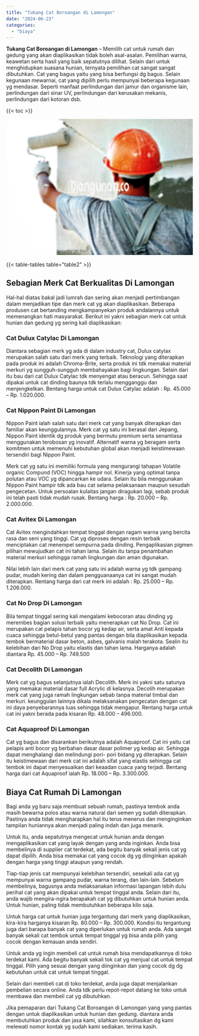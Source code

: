 ```yaml
---
title: "Tukang Cat Boroangan di Lamongan"
date: "2024-06-23"
categories: 
  - "biaya"
---
```


**Tukang Cat Boroangan di Lamongan** – Memilih cat untuk rumah dan gedung yang akan diaplikasikan tidak boleh asal-asalan. Pemilihan warna, keawetan serta hasil yang baik sepatutnya dilihat. Selain dari untuk menghidupkan suasana hunian, ternyata pemilihan cat sangat sangat dibutuhkan. Cat yang bagus yaitu yang bisa berfungsi dg bagus. Selain kegunaan mewarnai, cat yang dipilih perlu mempunyai beberapa kegunaan yg mendasar. Seperti manfaat perlindungan dari jamur dan organisme lain, perlindungan dari sinar UV, perlindungan dari kerusakan mekanis, perlindungan dari kotoran dsb.

{{< toc >}}

![Tukang Cat Boroangan di Lamongan](/images/jasa-cat-murah23.png)

{{< table-tables table="table2" >}}

## Sebagian Merk Cat Berkualitas Di Lamongan

Hal-hal diatas bakal jadi lumrah dan sering akan menjadi pertimbangan dalam menjadikan tipe dan merk cat yg akan diaplikasikan. Beberapa produsen cat bertanding mengkampanyekan produk andalannya untuk memenangkan hati masyarakat. Berikut ini yakni sebagian merk cat untuk hunian dan gedung yg sering kali diaplikasikan:

### Cat Dulux Catylac Di Lamongan

Diantara sebagian merk yg ada di dalam industry cat, Dulux catylax merupakan salah satu dari merk yang terbaik. Teknologi yang diterapkan pada produk ini adalah Chroma-Brite, serta produk ini tdk memakai material merkuri yg sungguh-sungguh membahayakan bagi lingkungan. Selain dari itu bau dari cat Dulux Catylac tdk menyengat atau beracun. Sehingga saat dipakai untuk cat dinding baunya tdk terlalu mengganggu dan menjengkelkan. Bentang harga untuk cat Dulux Catylac adalah : Rp. 45.000 – Rp. 1.020.000.

### Cat Nippon Paint Di Lamongan

Nippon Paint ialah salah satu dari merk cat yang banyak diterapkan dan familiar akan keunggulannya. Merk cat yg satu ini berasal dari Jepang, Nippon Paint identik dg produk yang bermutu premium serta senantiasa menggunakan terobosan yg inovatif. Alternatif warna yg beragam serta komitmen untuk memenuhi kebutuhan global akan menjadi keistimewaan tersendiri bagi Nippon Paint.

Merk cat yg satu ini memiliki formula yang mengurangi tahapan Volatile organic Compund (VOC) hingga hampir nol. Kinerja yang optimal tanpa polutan atau VOC yg dipancarkan ke udara. Selain itu bila menggunakan Nippon Paint hampir tdk ada bau cat selama pelaksanaan maupun sesudah pengecetan. Untuk persoalan kulaitas jangan diragukan lagi, sebab produk ini telah pasti tidak mudah rusak. Bentang harga : Rp. 20.000 – Rp. 2.000.000.

### Cat Avitex Di Lamongan

Cat Avitex mengindahkan tempat tinggal dengan ragam warna yang bercita rasa dan seni yang tinggi. Cat yg diproses dengan resin terbaik menciptakan cat menempel sempurna pada dinding. Pengaplikasian pigmen pilihan mewujudkan cat ini tahan lama. Selain itu tanpa penambahan material merkuri sehingga ramah lingkungan dan aman digunakan.

Nilai lebih lain dari merk cat yang satu ini adalah warna yg tdk gampang pudar, mudah kering dan dalam pengguanaanya cat ini sangat mudah diterapkan. Rentang harga dari cat merk ini adalah : Rp. 25.000 – Rp. 1.206.000.

### Cat No Drop Di Lamongan

Bila tempat tinggal sering kali mengalami kebocoran atau dinding yg merembes bagian solusi terbaik yaitu menerapkan cat No Drop. Cat ini merupakan cat pelapis tahan bocor yg kedap air, serta amat Anti kepada cuaca sehingga betul-betul yang pantas dengan bila diaplikasikan kepada tembok bermaterial dasar beton, asbes, galvanis malah terakota. Sealin itu kelebihan dari No Drop yaitu elastis dan tahan lama. Harganya adalah diantara Rp. 45.000 – Rp. 749.500

### Cat Decolith Di Lamongan

Merk cat yg bagus selanjutnya ialah Decolith. Merk ini yakni satu satunya yang memakai material dasar full Acrylic di kelasnya. Decolih merupakan merk cat yang juga ramah lingkungan sebab tanpa material timbal dan merkuri. keunggulan lainnya dikala melaksanakan pengecatan dengan cat ini daya penyebarannya luas sehingga tidak mengapur. Rentang harga untuk cat ini yakni berada pada kisaran Rp. 48.000 – 496.000.

### Cat Aquaproof Di Lamongan

Cat yg bagus dan disarankan berikutnya adalah Aquaproof. Cat ini yaitu cat pelapis anti bocor yg berbahan dasar dasar polimer yg kedap air. Sehingga dapat menghalangi dan melindungi pori- pori bidang yg diterapkan. Selain itu keistimewaan dari merk cat ini adalah sifat yang elastis sehingga cat tembok ini dapat menyesuaikan dari keaadan cuaca yang terjadi. Bentang harga dari cat Aquaproof ialah Rp. 18.000 – Rp. 3.300.000.

## Biaya Cat Rumah Di Lamongan

Bagi anda yg baru saja membuat sebuah rumah, pastinya tembok anda masih bewarna polos atau warna natural dari semen yg sudah diterapkan. Pastinya anda tidak mengharapkan hal itu terus menerus dan menginginkan tampilan huniannya akan menjadi paling indah dan juga menarik.

Untuk itu, anda sepatutnya mengecat untuk hunian anda dengan mengaplikasikan cat yang layak dengan yang anda inginkan. Anda bisa membelinya di supplier cat terdekat, ada begitu banyak sekali jenis cat yg dapat dipilih. Anda bisa memakai cat yang cocok dg yg diinginkan apakah dengan harga yang tinggi ataupun yang rendah.

Tiap-tiap jenis cat mempunyai kelebihan tersendiri, sesekali ada cat yg mempunyai warna gampang pudar, warna terang, dan lain-lain. Sebelum membelinya, bagusnya anda melaksanakan informasi lapangan lebih dulu perihal cat yang akan dipakai untuk tempat tinggal anda. Selain dari itu, anda wajib mengira-ngira berapakah cat yg dibutuhkan untuk hunian anda. Untuk hunian, paling tidak membutuhkan beberapa kilo saja.

Untuk harga cat untuk hunian juga tergantung dari merk yang diaplikasikan, kira-kira harganya kisaran Rp. 80.000 – Rp. 300.000. Kondisi itu tergantung juga dari barapa banyak cat yang diperlukan untuk rumah anda. Ada sangat banyak sekali cat tembok untuk tempat tinggal yg bisa anda pilih yang cocok dengan kemauan anda sendiri.

Untuk anda yg ingin membeli cat untuk rumah bisa mendapatkannya di toko terdekat kami. Ada begitu banyak sekali tok cat yg menjual cat untuk tempat tinggal. Pilih yang sesuai dengan yang diinginkan dan yang cocok dg dg kebutuhan untuk cat untuk tempat tinggal.

Selain dari membeli cat di toko terdekat, anda juga dapat menjalankan pembelian secara online. Anda tdk perlu repot-repot datang ke toko untuk membawa dan membeli cat yg dibutuhkan.

Jika pemaparan dari Tukang Cat Boroangan di Lamongan yang yang pantas dengan untuk diaplikasikan untuk hunian dan gedung. diantara anda membutuhkan produk dan jasa kami, silahkan konsultasikan dg kami melewati nomor kontak yg sudah kami sediakan. terima kasih.
